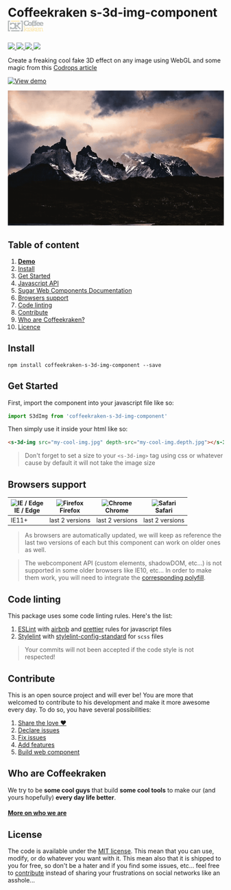# Coffeekraken s-3d-img-component <img src=".resources/coffeekraken-logo.jpg" height="25px" />

<p>
	<!-- <a href="https://travis-ci.org/coffeekraken/s-3d-img-component">
		<img src="https://img.shields.io/travis/coffeekraken/s-3d-img-component.svg?style=flat-square" />
	</a> -->
	<a href="https://www.npmjs.com/package/coffeekraken-s-3d-img-component">
		<img src="https://img.shields.io/npm/v/coffeekraken-s-3d-img-component.svg?style=flat-square" />
	</a>
	<a href="https://github.com/coffeekraken/s-3d-img-component/blob/master/LICENSE.txt">
		<img src="https://img.shields.io/npm/l/coffeekraken-s-3d-img-component.svg?style=flat-square" />
	</a>
	<!-- <a href="https://github.com/coffeekraken/s-3d-img-component">
		<img src="https://img.shields.io/npm/dt/coffeekraken-s-3d-img-component.svg?style=flat-square" />
	</a>
	<a href="https://github.com/coffeekraken/s-3d-img-component">
		<img src="https://img.shields.io/github/forks/coffeekraken/s-3d-img-component.svg?style=social&label=Fork&style=flat-square" />
	</a>
	<a href="https://github.com/coffeekraken/s-3d-img-component">
		<img src="https://img.shields.io/github/stars/coffeekraken/s-3d-img-component.svg?style=social&label=Star&style=flat-square" />
	</a> -->
	<a href="https://twitter.com/coffeekrakenio">
		<img src="https://img.shields.io/twitter/url/http/coffeekrakenio.svg?style=social&style=flat-square" />
	</a>
	<a href="http://coffeekraken.io">
		<img src="https://img.shields.io/twitter/url/http/shields.io.svg?style=flat-square&label=coffeekraken.io&colorB=f2bc2b&style=flat-square" />
	</a>
</p>

<p class="lead">Create a freaking cool fake 3D effect on any image using WebGL and some magic from this <a href="https://tympanus.net/codrops/2019/02/20/how-to-create-a-fake-3d-image-effect-with-webgl/" target="_blank">Codrops article</a></p>

[![View demo](http://components.coffeekraken.io/assets/img/view-demo.png)](http://components.coffeekraken.io/app/s-3d-img-component)

![Preview](.resources/preview.gif)

## Table of content

1. **[Demo](http://components.coffeekraken.io/app/s-3d-img-component)**
2. [Install](#readme-install)
3. [Get Started](#readme-get-started)
4. [Javascript API](doc/js)
5. [Sugar Web Components Documentation](https://github.com/coffeekraken/sugar/blob/master/doc/webcomponent.md)
6. [Browsers support](#readme-browsers-support)
7. [Code linting](#readme-code-linting)
8. [Contribute](#readme-contribute)
9. [Who are Coffeekraken?](#readme-who-are-coffeekraken)
10. [Licence](#readme-license)

<a name="readme-install"></a>

## Install

```
npm install coffeekraken-s-3d-img-component --save
```

<a name="readme-get-started"></a>

## Get Started

First, import the component into your javascript file like so:

```js
import S3dImg from 'coffeekraken-s-3d-img-component'
```

Then simply use it inside your html like so:

```html
<s-3d-img src="my-cool-img.jpg" depth-src="my-cool-img.depth.jpg"></s-3d-img>
```

> Don't forget to set a size to your `<s-3d-img>` tag using css or whatever cause by default it will not take the image size

<a id="readme-browsers-support"></a>

## Browsers support

| <img src="https://raw.githubusercontent.com/godban/browsers-support-badges/master/src/images/edge.png" alt="IE / Edge" width="16px" height="16px" /></br>IE / Edge | <img src="https://raw.githubusercontent.com/godban/browsers-support-badges/master/src/images/firefox.png" alt="Firefox" width="16px" height="16px" /></br>Firefox | <img src="https://raw.githubusercontent.com/godban/browsers-support-badges/master/src/images/chrome.png" alt="Chrome" width="16px" height="16px" /></br>Chrome | <img src="https://raw.githubusercontent.com/godban/browsers-support-badges/master/src/images/safari.png" alt="Safari" width="16px" height="16px" /></br>Safari |
| ------------------------------------------------------------------------------------------------------------------------------------------------------------------ | ----------------------------------------------------------------------------------------------------------------------------------------------------------------- | -------------------------------------------------------------------------------------------------------------------------------------------------------------- | -------------------------------------------------------------------------------------------------------------------------------------------------------------- |
| IE11+                                                                                                                                                              | last 2 versions                                                                                                                                                   | last 2 versions                                                                                                                                                | last 2 versions                                                                                                                                                |

> As browsers are automatically updated, we will keep as reference the last two versions of each but this component can work on older ones as well.

> The webcomponent API (custom elements, shadowDOM, etc...) is not supported in some older browsers like IE10, etc... In order to make them work, you will need to integrate the [corresponding polyfill](https://www.webcomponents.org/polyfills).

<a id="readme-code-linting"></a>

## Code linting

This package uses some code linting rules. Here's the list:

1. [ESLint](https://eslint.org/) with [airbnb](https://www.npmjs.com/package/eslint-config-airbnb) and [prettier](https://github.com/prettier/eslint-config-prettier) rules for javascript files
2. [Stylelint](https://github.com/stylelint/stylelint) with [stylelint-config-standard](https://github.com/stylelint/stylelint-config-standard) for `scss` files

> Your commits will not been accepted if the code style is not respected!

<a id="readme-contribute"></a>

## Contribute

This is an open source project and will ever be! You are more that welcomed to contribute to his development and make it more awesome every day.
To do so, you have several possibilities:

1. [Share the love ❤️](https://github.com/Coffeekraken/coffeekraken/blob/master/contribute.md#contribute-share-the-love)
2. [Declare issues](https://github.com/Coffeekraken/coffeekraken/blob/master/contribute.md#contribute-declare-issues)
3. [Fix issues](https://github.com/Coffeekraken/coffeekraken/blob/master/contribute.md#contribute-fix-issues)
4. [Add features](https://github.com/Coffeekraken/coffeekraken/blob/master/contribute.md#contribute-add-features)
5. [Build web component](https://github.com/Coffeekraken/coffeekraken/blob/master/contribute.md#contribute-build-web-component)

<a id="readme-who-are-coffeekraken"></a>

## Who are Coffeekraken

We try to be **some cool guys** that build **some cool tools** to make our (and yours hopefully) **every day life better**.

#### [More on who we are](https://github.com/Coffeekraken/coffeekraken/blob/master/who-are-we.md)

<a id="readme-license"></a>

## License

The code is available under the [MIT license](LICENSE). This mean that you can use, modify, or do whatever you want with it. This mean also that it is shipped to you for free, so don't be a hater and if you find some issues, etc... feel free to [contribute](https://github.com/Coffeekraken/coffeekraken/blob/master/contribute.md) instead of sharing your frustrations on social networks like an asshole...
